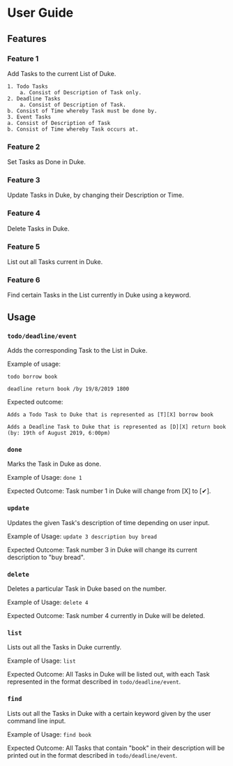 # User Guide

## Features 

### Feature 1 
Add Tasks to the current List of Duke.

    1. Todo Tasks
        a. Consist of Description of Task only.
    2. Deadline Tasks
        a. Consist of Description of Task.
	b. Consist of Time whereby Task must be done by.
    3. Event Tasks
	a. Consist of Description of Task
	b. Consist of Time whereby Task occurs at.

### Feature 2
Set Tasks as Done in Duke.

### Feature 3
Update Tasks in Duke, by changing their Description or Time.

### Feature 4
Delete Tasks in Duke.

### Feature 5
List out all Tasks current in Duke.

### Feature 6
Find certain Tasks in the List currently in Duke using a keyword.

## Usage

### `todo/deadline/event`

Adds the corresponding Task to the List in Duke.

Example of usage: 

`todo borrow book`

`deadline return book /by 19/8/2019 1800`

Expected outcome:

`Adds a Todo Task to Duke that is represented as [T][X] borrow book`

`Adds a Deadline Task to Duke that is represented as [D][X] return book (by: 19th of August 2019, 6:00pm)`

### `done`

Marks the Task in Duke as done.

Example of Usage:
`done 1`

Expected Outcome:
Task number 1 in Duke will change from [X] to [✔].

### `update`

Updates the given Task's description of time depending on user input.

Example of Usage:
`update 3 description buy bread`

Expected Outcome:
Task number 3 in Duke will change its current description to "buy bread".

### `delete`

Deletes a particular Task in Duke based on the number.

Example of Usage:
`delete 4`

Expected Outcome:
Task number 4 currently in Duke will be deleted.

### `list`

Lists out all the Tasks in Duke currently.

Example of Usage:
`list`

Expected Outcome:
All Tasks in Duke will be listed out, with each Task represented in the format described in `todo/deadline/event`.

### `find`

Lists out all the Tasks in Duke with a certain keyword given by the user command line input.

Example of Usage:
`find book`

Expected Outcome:
All Tasks that contain "book" in their description will be printed out in the format described in `todo/deadline/event`.

